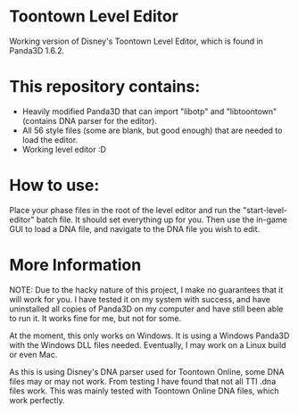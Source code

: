 # Toontown Level Editor
Working version of Disney's Toontown Level Editor, which is found in Panda3D 1.6.2.

# This repository contains:
- Heavily modified Panda3D that can import "libotp" and "libtoontown" (contains DNA parser for the editor).
- All 56 style files (some are blank, but good enough) that are needed to load the editor.
- Working level editor :D

# How to use:
Place your phase files in the root of the level editor and run the "start-level-editor" batch file.
It should set everything up for you. Then use the in-game GUI to load a DNA file, and navigate to
the DNA file you wish to edit.

# More Information
NOTE: Due to the hacky nature of this project, I make no guarantees that it will work for you.
I have tested it on my system with success, and have uninstalled all copies of Panda3D on my
computer and have still been able to run it. It works fine for me, but not for some.

At the moment, this only works on Windows. It is using a Windows Panda3D with the Windows
DLL files needed. Eventually, I may work on a Linux build or even Mac.

As this is using Disney's DNA parser used for Toontown Online, some DNA files may or may not
work. From testing I have found that not all TTI .dna files work. This was mainly tested with
Toontown Online DNA files, which work perfectly.
